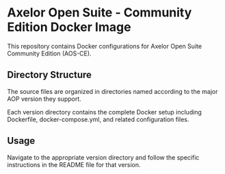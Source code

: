 # Axelor Open Suite - Community Edition Docker Image

This repository contains Docker configurations for Axelor Open Suite Community Edition (AOS-CE).

## Directory Structure

The source files are organized in directories named according to the major AOP version they support.

Each version directory contains the complete Docker setup including Dockerfile, docker-compose.yml, and related configuration files.

## Usage

Navigate to the appropriate version directory and follow the specific instructions in the README file for that version.